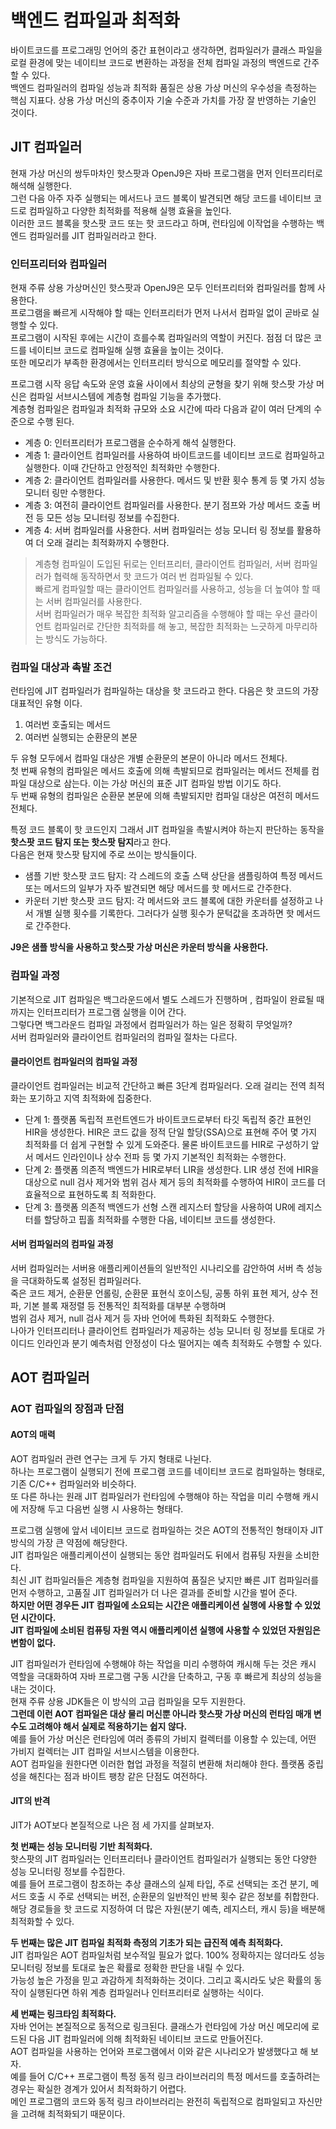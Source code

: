 # 백엔드 컴파일과 최적화

바이트코드를 프로그래밍 언어의 중간 표현이라고 생각하면, 컴파일러가 클래스 파일을 로컬 환경에 맞는 네이티브 코드로 변환하는 과정을 전체 컴파일 과정의 백엔드로 간주할 수 있다. <br>
백엔드 컴파일러의 컴파일 성능과 최적화 품질은 상용 가상 머신의 우수성을 측정하는 핵심 지표다. 상용 가상 머신의 중추이자 기술 수준과 가치를 가장 잘 반영하는 기술인 것이다. <br>

## JIT 컴파일러

현재 가상 머신의 쌍두마차인 핫스팟과 OpenJ9은 자바 프로그램을 먼저 인터프리터로 해석해 실행한다. <br>
그런 다음 아주 자주 실행되는 메서드나 코드 블록이 발견되면 해당 코드를 네이티브 코드로 컴파일하고 다양한 최적화를 적용해 실행 효율을 높인다. <br>
이러한 코드 블록을 핫스팟 코드 또는 핫 코드라고 하며, 런타임에 이작업을 수행하는 백 엔드 컴파일러를 JIT 컴파일러라고 한다. <br>

### 인터프리터와 컴파일러

현재 주류 상용 가상머신인 핫스팟과 OpenJ9은 모두 인터프리터와 컴파일러를 함께 사용한다. <br>
프로그램을 빠르게 시작해야 할 때는 인터프리터가 먼저 나서서 컴파일 없이 곧바로 실행할 수 있다. <br>
프로그램이 시작된 후에는 시간이 흐를수록 컴파일러의 역할이 커진다. 점점 더 많은 코드를 네이티브 코드로 컴파일해 실행 효율을 높이는 것이다. <br>
또한 메모리가 부족한 환경에서는 인터프리터 방식으로 메모리를 절약할 수 있다.

프로그램 시작 응답 속도와 운영 효율 사이에서 최상의 균형을 찾기 위해 핫스팟 가상 머신은 컴파일 서브시스템에 계층형 컴파일 기능을 추가했다. <br>
계층형 컴파일은 컴파일과 최적화 규모와 소요 시간에 따라 다음과 같이 여러 단계의 수준으로 수행 된다.

- 계층 0: 인터프리터가 프로그램을 순수하게 해석 실행한다. 
- 계층 1: 클라이언트 컴파일러를 사용하여 바이트코드를 네이티브 코드로 컴파일하고 실행한다. 이때 간단하고 안정적인 최적화만 수행한다.
- 계층 2: 클라이언트 컴파일러를 사용한다. 메서드 및 반환 횟수 통계 등 몇 가지 성능 모니터 링만 수행한다.
- 계층 3: 여전히 클라이언트 컴파일러를 사용한다. 분기 점프와 가상 메서드 호출 버전 등 모든 성능 모니터링 정보를 수집한다.
- 계층 4: 서버 컴파일러를 사용한다. 서버 컴파일러는 성능 모니터 링 정보를 활용하여 더 오래 걸리는 최적화까지 수행한다.

> 계층형 컴파일이 도입된 뒤로는 인터프리터, 클라이언트 컴파일러, 서버 컴파일러가 협력해 동작하면서 핫 코드가 여러 번 컴파일될 수 있다. <br>
> 빠르게 컴파일할 때는 클라이언트 컴파일러를 사용하고, 성능을 더 높여야 할 때는 서버 컴파일러를 사용한다. <br>
> 서버 컴파일러가 매우 복잡한 최적화 알고리즘을 수행해야 할 때는 우선 클라이언트 컴파일러로 간단한 최적화를 해 놓고, 복잡한 최적화는 느긋하게 마무리하는 방식도 가능하다.

### 컴파일 대상과 촉발 조건

런타임에 JIT 컴파일러가 컴파일하는 대상을 핫 코드라고 한다. 다음은 핫 코드의 가장 대표적인 유형 이다.

1. 여러번 호출되는 메서드
2. 여러번 실행되는 순환문의 본문

두 유형 모두에서 컴파일 대상은 개별 순환문의 본문이 아니라 메서드 전체다. <br>
첫 번째 유형의 컴파일은 메서드 호출에 의해 촉발되므로 컴파일러는 메서드 전체를 컴파일 대상으로 삼는다. 이는 가상 머신의 표준 JIT 컴파일 방법 이기도 하다. <br>
두 번째 유형의 컴파일은 순환문 본문에 의해 촉발되지만 컴파일 대상은 여전히 메서드 전체다.

특정 코드 블록이 핫 코드인지 그래서 JIT 컴파일을 촉발시켜야 하는지 판단하는 동작을 **핫스팟 코드 탐지 또는 핫스팟 탐지**라고 한다. <br>
다음은 현재 핫스팟 탐지에 주로 쓰이는 방식들이다.

- 샘플 기반 핫스팟 코드 탐지: 각 스레드의 호출 스택 상단을 샘플링하여 특정 메서드 또는 메서드의 일부가 자주 발견되면 해당 메서드를 핫 메서드로 간주한다.
- 카운터 기반 핫스팟 코드 탐지: 각 메서드와 코드 블록에 대한 카운터를 설정하고 나서 개별 실행 횟수를 기록한다. 그러다가 실행 횟수가 문턱값을 초과하면 핫 메서드로 간주한다.

**J9은 샘플 방식을 사용하고 핫스팟 가상 머신은 카운터 방식을 사용한다.**

### 컴파일 과정

기본적으로 JIT 컴파일은 백그라운드에서 별도 스레드가 진행하며 , 컴파일이 완료될 때까지는 인터프리터가 프로그램 실행을 이어 간다. <br>
그렇다면 백그라운드 컴파일 과정에서 컴파일러가 하는 일은 정확히 무엇일까? <br>
서버 컴파일러와 클라이언트 컴파일러의 컴파일 절차는 다르다.

#### 클라이언트 컴파일러의 컴파일 과정

클라이언트 컴파일러는 비교적 간단하고 빠른 3단계 컴파일러다. 오래 걸리는 전역 최적화는 포기하고 지역 최적화에 집중한다.

- 단계 1: 플랫폼 독립적 프런트엔드가 바이트코드로부터 타깃 독립적 중간 표현인 HIR을 생성한다. HIR은 코드 값을 정적 단일 할당(SSA)으로 표현해 주어 몇 가지 최적화를 더 쉽게 구현할 수 있게 도와준다. 물론 바이트코드를 HIR로 구성하기 앞서 메서드 인라인이나 상수 전파 등 몇 가지 기본적인 최적화는 수행한다.
- 단계 2: 플랫폼 의존적 백엔드가 HIR로부터 LIR을 생성한다. LIR 생성 전에 HIR을 대상으로 null 검사 제거와 범위 검사 제거 등의 최적화를 수행하여 HIR이 코드를 더 효율적으로 표현하도록 최 적화한다.
- 단계 3: 플랫폼 의존적 백엔드가 선형 스캔 레지스터 할당을 사용하여 UR에 레지스터를 할당하고 핍홀 최적화를 수행한 다음, 네이티브 코드를 생성한다.

#### 서버 컴파일러의 컴파일 과정

서버 컴파일러는 서버용 애플리케이션들의 일반적인 시나리오를 감안하여 서버 측 성능을 극대화하도록 설정된 컴파일러다. <br>
죽은 코드 제거, 순환문 언롤링, 순환문 표현식 호이스팅, 공통 하위 표현 제거, 상수 전파, 기본 블록 재정렬 등 전통적인 최적화를 대부분 수행하며 <br>
범위 검사 제거, null 검사 제거 등 자바 언어에 특화된 최적화도 수행한다. <br>
나아가 인터프리터나 클라이언트 컴파일러가 제공하는 성능 모니터 링 정보를 토대로 가이디드 인라인과 분기 예측처럼 안정성이 다소 떨어지는 예측 최적화도 수행할 수 있다.

## AOT 컴파일러

### AOT 컴파일의 장점과 단점

#### AOT의 매력

AOT 컴파일러 관련 연구는 크게 두 가지 형태로 나뉜다. <br>
하나는 프로그램이 실행되기 전에 프로그램 코드를 네이티브 코드로 컴파일하는 형태로, 기존 C/C++ 컴파일러와 비슷하다. <br>
또 다른 하나는 원래 JIT 컴파일러가 런타임에 수행해야 하는 작업을 미리 수행해 캐시에 저장해 두고 다음번 실행 시 사용하는 형태다.

프로그램 실행에 앞서 네이티브 코드로 컴파일하는 것은 AOT의 전통적인 형태이자 JIT 방식의 가장 큰 약점에 해당한다. <br>
JIT 컴파일은 애플리케이션이 실행되는 동안 컴파일러도 뒤에서 컴퓨팅 자원을 소비한다. <br>
최신 JIT 컴파일러들은 계층형 컴파일을 지원하여 품질은 낮지만 빠른 JIT 컴파일러를 먼저 수행하고, 고품질 JIT 컴파일러가 더 나은 결과를 준비할 시간을 벌어 준다. <br>
**하지만 어떤 경우든 JIT 컴파일에 소요되는 시간은 애플리케이션 실행에 사용할 수 있었던 시간이다.** <br>
**JIT 컴파일에 소비된 컴퓨팅 자원 역시 애플리케이션 실행에 사용할 수 있었던 자원임은 변함이 없다.**

JIT 컴파일러가 런타임에 수행해야 하는 작업을 미리 수행하여 캐시해 두는 것은 캐시 역할을 극대화하여 자바 프로그램 구동 시간을 단축하고, 구동 후 빠르게 최상의 성능을 내는 것이다. <br>
현재 주류 상용 JDK들은 이 방식의 고급 컴파일을 모두 지원한다. <br>
**그런데 이런 AOT 컴파일은 대상 물리 머신뿐 아니라 핫스팟 가상 머신의 런타임 매개 변수도 고려해야 해서 실제로 적용하기는 쉽지 않다.** <br>
예를 들어 가상 머신은 런타임에 여러 종류의 가비지 컬렉터를 이용할 수 있는데, 어떤 가비지 컬렉터는 JIT 컴파일 서브시스템을 이용한다. <br>
AOT 컴파일을 원한다면 이러한 협업 과정을 적절히 변환해 처리해야 한다. 플랫폼 중립성을 해친다는 점과 바이트 팽창 같은 단점도 여전하다.

#### JIT의 반격

JIT가 AOT보다 본질적으로 나은 점 세 가지를 살펴보자.

**첫 번째는 성능 모니터링 기반 최적화다.** <br>
핫스팟의 JIT 컴파일러는 인터프리터나 클라이언트 컴파일러가 실행되는 동안 다양한 성능 모니터링 정보를 수집한다. <br>
예를 들어 프로그램이 참조하는 추상 클래스의 실제 타입, 주로 선택되는 조건 분기, 메서드 호출 시 주로 선택되는 버전, 순환문의 일반적인 반복 횟수 같은 정보를 취합한다. <br>
해당 경로들을 핫 코드로 지정하여 더 많은 자원(분기 예측, 레지스터, 캐시 등)을 배분해 최적화할 수 있다.

**두 번째는 많은 JIT 컴파일 최적화 측정의 기초가 되는 급진적 예측 최적화다.** <br>
JIT 컴파일은 AOT 컴파일처럼 보수적일 필요가 없다. 100% 정확하지는 않더라도 성능 모니터링 정보를 토대로 높은 확률로 정확한 판단을 내릴 수 있다. <br>
가능성 높은 가정을 믿고 과감하게 최적화하는 것이다. 그리고 혹시라도 낮은 확률의 동작이 실행된다면 하위 계층 컴파일러나 인터프리터로 실행하는 식이다.

**세 번째는 링크타임 최적화다.** <br>
자바 언어는 본질적으로 동적으로 링크된다. 클래스가 런타임에 가상 머신 메모리에 로드된 다음 JIT 컴파일러에 의해 최적화된 네이티브 코드로 만들어진다. <br>
AOT 컴파일을 사용하는 언어와 프로그램에서 이와 같은 시나리오가 발생했다고 해 보자. <br>
예를 들어 C/C++ 프로그램이 특정 동적 링크 라이브러리의 특정 메서드를 호출하려는 경우는 확실한 경계가 있어서 최적화하기 어렵다. <br>
메인 프로그램의 코드와 동적 링크 라이브러리는 완전히 독립적으로 컴파일되고 자신만을 고려해 최적화되기 때문이다.


















